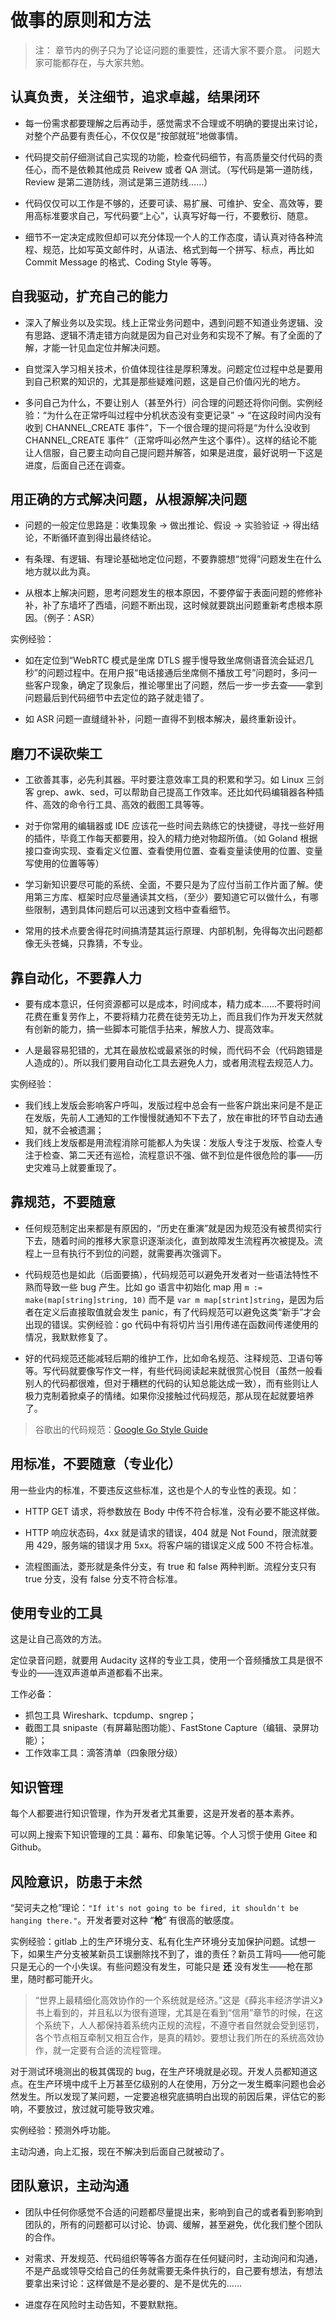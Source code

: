 # 做事的原则和方法

> 注：
> 章节内的例子只为了论证问题的重要性，还请大家不要介意。
> 问题大家可能都存在，与大家共勉。

## 认真负责，关注细节，追求卓越，结果闭环

- 每一份需求都要理解之后再动手，感觉需求不合理或不明确的要提出来讨论，对整个产品要有责任心，不仅仅是“按部就班”地做事情。

- 代码提交前仔细测试自己实现的功能，检查代码细节，有高质量交付代码的责任心，而不是依赖其他成员 Reivew 或者 QA 测试。（写代码是第一道防线，Review 是第二道防线，测试是第三道防线……）

- 代码仅仅可以工作是不够的，还要可读、易扩展、可维护、安全、高效等，要用高标准要求自己，写代码要“上心”，认真写好每一行，不要敷衍、随意。

- 细节不一定决定成败但却可以充分体现一个人的工作态度，请认真对待各种流程、规范，比如写英文邮件时，从语法、格式到每一个拼写、标点，再比如 Commit Message 的格式、Coding Style 等等。

## 自我驱动，扩充自己的能力

- 深入了解业务以及实现。线上正常业务问题中，遇到问题不知道业务逻辑、没有思路、逻辑不清走错方向就是因为自己对业务和实现不了解。有了全面的了解，才能一针见血定位并解决问题。

- 自觉深入学习相关技术，价值体现往往是厚积薄发。问题定位过程中总是要用到自己积累的知识的，尤其是那些疑难问题，这是自己价值闪光的地方。

- 多问自己为什么，不要让别人（甚至外行）问合理的问题还将你问倒。实例经验：“为什么在正常呼叫过程中分机状态没有变更记录” -> “在这段时间内没有收到 CHANNEL_CREATE 事件”，下一个很合理的提问将是“为什么没收到 CHANNEL_CREATE 事件”（正常呼叫必然产生这个事件）。这样的结论不能让人信服，自己要主动向自己提问题并解答，如果是进度，最好说明一下这是进度，后面自己还在调查。

## 用正确的方式解决问题，从根源解决问题

- 问题的一般定位思路是：收集现象 -> 做出推论、假设 -> 实验验证 -> 得出结论，不断循环直到得出最终结论。

- 有条理、有逻辑、有理论基础地定位问题，不要靠臆想“觉得”问题发生在什么地方就以此为真。

- 从根本上解决问题，思考问题发生的根本原因，不要停留于表面问题的修修补补，补了东墙坏了西墙，问题不断出现，这时候就要跳出问题重新考虑根本原因。（例子：ASR）

实例经验：

- 如在定位到“WebRTC 模式是坐席 DTLS 握手慢导致坐席侧语音流会延迟几秒”的问题过程中。在用户报“电话接通后坐席侧不播放工号”问题时，多问一些客户现象，确定了现象后，推论哪里出了问题，然后一步一步去查——拿到问题最后到代码细节中去定位的路子就走错了。

- 如 ASR 问题一直缝缝补补，问题一直得不到根本解决，最终重新设计。

## 磨刀不误砍柴工

- 工欲善其事，必先利其器。平时要注意效率工具的积累和学习。如 Linux 三剑客 grep、awk、sed，可以帮助自己提高工作效率。还比如代码编辑器各种插件、高效的命令行工具、高效的截图工具等等。

- 对于你常用的编辑器或 IDE 应该花一些时间去熟练它的快捷键，寻找一些好用的插件，毕竟工作每天都要用，投入的精力绝对物超所值。（如 Goland 根据接口查询实现、查看定义位置、查看使用位置、查看变量读使用的位置、变量写使用的位置等等）

- 学习新知识要尽可能的系统、全面，不要只是为了应付当前工作片面了解。使用第三方库、框架时应尽量通读其文档，（至少）要知道它可以做什么，有哪些限制，遇到具体问题后可以迅速到文档中查看细节。

- 常用的技术点要舍得花时间搞清楚其运行原理、内部机制，免得每次出问题都像无头苍蝇，只靠猜，不专业。

## 靠自动化，不要靠人力

- 要有成本意识，任何资源都可以是成本，时间成本，精力成本……不要将时间花费在重复劳作上，不要将精力花费在徒劳无功上，而且我们作为开发天然就有创新的能力，搞一些脚本可能信手拈来，解放人力、提高效率。

- 人是最容易犯错的，尤其在最放松或最紧张的时候，而代码不会（代码跑错是人造成的）。所以我们要用自动化工具去避免人力，或者用流程去规范人力。

实例经验：

- 我们线上发版会影响客户呼叫，发版过程中总会有一些客户跳出来问是不是正在发版，先前人工通知的工作慢慢就通知不下去了，放在审批的环节自动去通知，就不会被遗漏；
- 我们线上发版都是用流程消除可能都人为失误：发版人专注于发版、检查人专注于检查、第二天还有巡检，流程意识不强、做不到位是件很危险的事——历史灾难马上就要重现了。

## 靠规范，不要随意

- 任何规范制定出来都是有原因的，“历史在重演”就是因为规范没有被贯彻实行下去，随着时间的推移大家意识逐渐淡化，直到故障发生流程再次被提及。流程上一旦有执行不到位的问题，就需要再次强调下。

- 代码规范也是如此（后面要搞），代码规范可以避免开发者对一些语法特性不熟而导致一些 bug 产生。比如 go 语言中初始化 map 用 `m := make(map[string]string, 10)` 而不是 `var m map[strint]string`，是因为后者在定义后直接取值就会发生 panic，有了代码规范可以避免这类“新手”才会出现的错误。实例经验：go 代码中有将切片当引用传递在函数间传递使用的情况，我默默修复了。

- 好的代码规范还能减轻后期的维护工作，比如命名规范、注释规范、卫语句等等。写代码就要像写作文一样，有些代码阅读起来就很赏心悦目（虽然一般看别人的代码都很难，但对于糟糕的代码的认知总能达成一致），而有些则让人极力克制着掀桌子的情绪。如果你没接触过代码规范，那从现在起就要培养了。

> 谷歌出的代码规范：[Google Go Style Guide](https://gocn.github.io/styleguide/docs/01-overview/)

## 用标准，不要随意（专业化）

用一些业内的标准，不要违反这些标准，这也是个人的专业性的表现。如：

- HTTP GET 请求，将参数放在 Body 中传不符合标准，没有必要不能这样做。

- HTTP 响应状态码，4xx 就是请求的错误，404 就是 Not Found，限流就要用 429，服务端的错误才用 5xx。将客户端的错误定义成 500 不符合标准。

- 流程图画法，菱形就是条件分支，有 true 和 false 两种判断。流程分支只有 true 分支，没有 false 分支不符合标准。

## 使用专业的工具

这是让自己高效的方法。

定位录音问题，就要用 Audacity 这样的专业工具，使用一个音频播放工具是很不专业的——连双声道单声道都看不出来。

工作必备：

- 抓包工具 Wireshark、tcpdump、sngrep；
- 截图工具 snipaste（有屏幕贴图功能）、FastStone Capture（编辑、录屏功能）；
- 工作效率工具：滴答清单（四象限分级）

## 知识管理

每个人都要进行知识管理，作为开发者尤其重要，这是开发者的基本素养。

可以网上搜索下知识管理的工具：幕布、印象笔记等。个人习惯于使用 Gitee 和 Github。

## 风险意识，防患于未然

“契诃夫之枪”理论：`"If it's not going to be fired, it shouldn't be hanging there."`。开发者要对这种 “**枪**” 有很高的敏感度。

实例经验：gitlab 上的生产环境分支、私有化生产环境分支加保护问题。试想一下，如果生产分支被某新员工误删除找不到了，谁的责任？新员工背吗——他可能只是无心的一个小失误。有些问题没有发生，可能只是 **还** 没有发生——枪在那里，随时都可能开火。

> “世界上最精细化高效协作的一个系统就是经济。”这是《薛兆丰经济学讲义》书上看到的，并且私以为很有道理，尤其是在看到“信用”章节的时候，在这个系统下，人人都保持着系统内正规的流程，不遵守者自然就会受到惩罚，各个节点相互牵制又相互合作，是真的精妙。要想让我们所在的系统高效协作，就一定要有合适的流程管理。

对于测试环境测出的极其偶现的 bug，在生产环境就是必现。开发人员都知道这点。在生产环境中成千上万甚至亿级别的人在使用，万分之一发生概率问题也会必然发生。所以发现了某问题，一定要追根究底搞明白出现的前因后果，评估它的影响，不要放过，放过就可能导致灾难。

实例经验：预测外呼功能。

主动沟通，向上汇报，现在不解决到后面自己就被动了。

## 团队意识，主动沟通

- 团队中任何你感觉不合适的问题都尽量提出来，影响到自己的或者看到影响到团队的，所有的问题都可以讨论、协调、缓解，甚至避免，优化我们整个团队的合作。

- 对需求、开发规范、代码组织等等各方面存在任何疑问时，主动询问和沟通，不是产品或领导交给自己的任务就需要无条件执行的，自己要有想法，有想法要拿出来讨论：这样做是不是必要的、是不是优先的……

- 进度存在风险时主动告知，不要默默拖。
